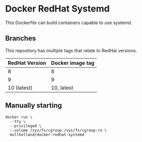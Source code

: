 Docker RedHat Systemd
=====================

This Dockerfile can build containers capable to use systemd.

Branches
--------

This repository has multiple tags that relate to RedHat versions.

|RedHat Version|Docker image tag|
|------------------|-------------------|
| 8                | 8                 |
| 9                | 9                 |
| 10 (latest)      | 10, latest        |

Manually starting
-----------------

```shell
docker run \
  --tty \
  --privileged \
  --volume /sys/fs/cgroup:/sys/fs/cgroup:ro \
  mullholland/docker-redhat-systemd
```
